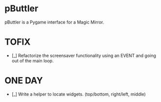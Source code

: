 # pButtler
pButtler is a Pygame interface for a Magic Mirror.

# TOFIX
* [_] Refactorize the screensaver functionality using an EVENT and going out of the main loop.

# ONE DAY
* [_] Write a helper to locate widgets. (top/bottom, right/left, middle)
